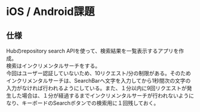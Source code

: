 # iOS / Android課題

## 仕様
Hubのrepository search APIを使って、検索結果を一覧表示するアプリを作成。  
検索はインクリメンタルサーチをする。  
今回はユーザー認証していないため、10リクエスト/分の制限がある。そのためインクリメンタルサーチは、SearchBarへ文字を入力してから1秒間次の文字の入力がなければ行われるようにしている。また、１分以内に9回リクエストが発生した場合は、１分が経過するまでインクリメンタルサーチが行われないようになり、キーボードのSearchボタンでの検索用に１回残しておく。

